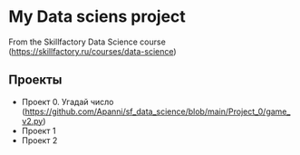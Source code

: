 # My Data sciens project

From the Skillfactory Data Science course (https://skillfactory.ru/courses/data-science)

## Проекты
* Проект 0. Угадай число (https://github.com/Apanni/sf_data_science/blob/main/Project_0/game_v2.py)
* Проект 1
* Проект 2
